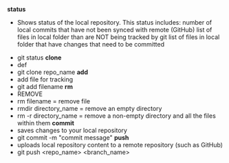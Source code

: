 **status**
* Shows status of the local repository. This status includes:
number of local commits that have not been synced with remote (GitHub)
list of files in local folder than are NOT being tracked by git
list of files in local folder that have changes that need to be committed
- git status
**clone**
- def
- git clone repo_name
**add**
- add file for tracking
- git add filename
**rm**
- REMOVE 
- rm filename = remove file 
- rmdir directory_name = remove an empty directory
- rm -r directory_name = remove a non-empty directory and all the files within them 
**commit**
- saves changes to your local repository
- git commit -m "commit message"
**push**
- uploads local repository content to a remote repository (such as GitHub)
- git push <repo_name> <branch_name>

